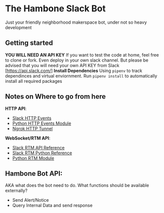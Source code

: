 # The Hambone Slack Bot
Just your friendly neighborhood makerspace bot, under not so heavy development

## Getting started
**YOU WILL NEED AN API KEY**
If you want to test the code at home, feel free to clone or fork. Even deploy in your own slack channel. But please be advised that you will need your own API KEY from Slack [https://api.slack.com/]
**Install Dependencies**
Using `pipenv` to track dependinces and virtual enviornment. Run `pipenv install` to automatically install all required packages

## Notes on Where to go from here
__HTTP API__:
+ [Slack HTTP Events](https://api.slack.com/events-api)
+ [Python HTTP Events Module](https://github.com/slackapi/python-slack-events-api)
+ [Ngrok HTTP Tunnel](https://ngrok.com)

__WebSocket/RTM API__:
+ [Slack RTM API Reference](https://api.slack.com/rtm)
+ [Slack RTM Python Reference](https://slack.dev/python-slackclient/real_time_messaging.html)
+ [Python RTM Module](https://github.com/SlackAPI/python-slackclient)

## Hambone Bot API:
AKA what does the bot need to do. What functions should be available externally?

+ Send Alert/Notice
+ Query Internal Data and send response
